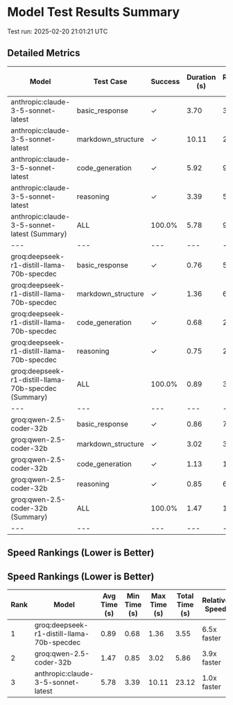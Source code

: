 # Model Test Results Summary

Test run: 2025-02-20 21:01:21 UTC

## Detailed Metrics

| Model | Test Case | Success | Duration (s) | Response Length | Has Headers | Has Lists | Has Code Blocks |
|---|---|---|---|---|---|---|---|
| anthropic:claude-3-5-sonnet-latest | basic_response | ✓ | 3.70 | 375 | ✓ | ✓ | ✗ |
| anthropic:claude-3-5-sonnet-latest | markdown_structure | ✓ | 10.11 | 2018 | ✓ | ✓ | ✓ |
| anthropic:claude-3-5-sonnet-latest | code_generation | ✓ | 5.92 | 960 | ✓ | ✓ | ✓ |
| anthropic:claude-3-5-sonnet-latest | reasoning | ✓ | 3.39 | 544 | ✓ | ✓ | ✗ |
| anthropic:claude-3-5-sonnet-latest (Summary) | ALL | 100.0% | 5.78 | 974 | - | - | - |
|---|---|---|---|---|---|---|---|
| groq:deepseek-r1-distill-llama-70b-specdec | basic_response | ✓ | 0.76 | 561 | ✗ | ✓ | ✗ |
| groq:deepseek-r1-distill-llama-70b-specdec | markdown_structure | ✓ | 1.36 | 6592 | ✓ | ✓ | ✓ |
| groq:deepseek-r1-distill-llama-70b-specdec | code_generation | ✓ | 0.68 | 2460 | ✓ | ✓ | ✓ |
| groq:deepseek-r1-distill-llama-70b-specdec | reasoning | ✓ | 0.75 | 2435 | ✓ | ✓ | ✗ |
| groq:deepseek-r1-distill-llama-70b-specdec (Summary) | ALL | 100.0% | 0.89 | 3012 | - | - | - |
|---|---|---|---|---|---|---|---|
| groq:qwen-2.5-coder-32b | basic_response | ✓ | 0.86 | 746 | ✗ | ✓ | ✓ |
| groq:qwen-2.5-coder-32b | markdown_structure | ✓ | 3.02 | 3919 | ✓ | ✓ | ✓ |
| groq:qwen-2.5-coder-32b | code_generation | ✓ | 1.13 | 1316 | ✓ | ✓ | ✓ |
| groq:qwen-2.5-coder-32b | reasoning | ✓ | 0.85 | 662 | ✓ | ✓ | ✗ |
| groq:qwen-2.5-coder-32b (Summary) | ALL | 100.0% | 1.47 | 1661 | - | - | - |
|---|---|---|---|---|---|---|---|

## Speed Rankings (Lower is Better)


## Speed Rankings (Lower is Better)
| Rank | Model | Avg Time (s) | Min Time (s) | Max Time (s) | Total Time (s) | Relative Speed |
|---|---|---|---|---|---|---|
| 1 | groq:deepseek-r1-distill-llama-70b-specdec | 0.89 | 0.68 | 1.36 | 3.55 | 6.5x faster |
| 2 | groq:qwen-2.5-coder-32b | 1.47 | 0.85 | 3.02 | 5.86 | 3.9x faster |
| 3 | anthropic:claude-3-5-sonnet-latest | 5.78 | 3.39 | 10.11 | 23.12 | 1.0x faster |